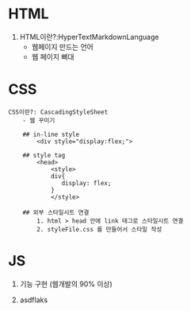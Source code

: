# HTML

1. HTML이란?:HyperTextMarkdownLanguage
   - 웹페이지 만드는 언어
   - 웹 페이지 뼈대

# CSS

    CSS이란?: CascadingStyleSheet
        - 웹 꾸미기

        ## in-line style
            <div style="display:flex;">

        ## style tag
            <head>
                <style>
                div{
                   display: flex;
                }
                </style>

        ## 외부 스타일시트 연결
            1. html > head 안에 link 태그로 스타일시트 연결
            2. styleFile.css 를 만들어서 스타일 작성

# JS

1. 기능 구현 (웹개발의 90% 이상)

2. asdflaks
